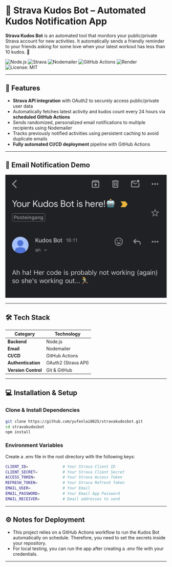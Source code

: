 # 🎽 Strava Kudos Bot – Automated Kudos Notification App

**Strava Kudos Bot** is an automated tool that monitors your public/private Strava account for new activities. It automatically sends a friendly reminder to your friends asking for some love when your latest workout has less than 10 kudos. 🥺

![Node.js](https://img.shields.io/badge/Node.js-339933?style=for-the-badge&logo=node.js&logoColor=white)
![Strava](https://img.shields.io/badge/Strava-E04E39?style=for-the-badge&logo=strava&logoColor=white)
![Nodemailer](https://img.shields.io/badge/Nodemailer-E6F6E6?style=for-the-badge&logo=nodemailer&logoColor=white)
![GitHub Actions](https://img.shields.io/badge/GitHub_Actions-2088FF?style=for-the-badge&logo=github-actions&logoColor=white)
![Render](https://img.shields.io/badge/Render-000000.svg?style=for-the-badge&logo=render&logoColor=white)
![License: MIT](https://img.shields.io/badge/License-MIT-yellow?style=for-the-badge)

---

## 📌 Features

- **Strava API integration** with OAuth2 to securely access public/private user data
- Automatically fetches latest activity and kudos count every 24 hours via **scheduled GitHub Actions**
- Sends randomized, personalized email notifications to multiple recipients using Nodemailer
- Tracks previously notified activities using persistent caching to avoid duplicate emails
- **Fully automated CI/CD deployment** pipeline with GitHub Actions

---

## 📸 Email Notification Demo

![Email Notification Example](./assets/email.jpg)

---

## 🛠️ Tech Stack

| Category            | Technology          |
| ------------------- | ------------------- |
| **Backend**         | Node.js             |
| **Email**           | Nodemailer          |
| **CI/CD**           | GitHub Actions      |
| **Authentication**  | OAuth2 (Strava API) |
| **Version Control** | Git & GitHub        |

---

## 💻 Installation & Setup

### Clone & Install Dependencies

```bash
git clone https://github.com/yufenlai0825/stravakudosbot.git
cd stravakudosbot
npm install
```

### Environment Variables

Create a .env file in the root directory with the following keys:

```bash
CLIENT_ID=               # Your Strava Client ID
CLIENT_SECRET=           # Your Strava Client Secret
ACCESS_TOKEN=            # Your Strava Access Token
REFRESH_TOKEN=           # Your Strava Refresh Token
EMAIL_USER=              # Your Email
EMAIL_PASSWORD=          # Your Email App Password
EMAIL_RECEIVER=          # Email addresses to send
```

---

## ⚙️ Notes for Deployment

- This project relies on a GitHub Actions workflow to run the Kudos Bot automatically on schedule. Therefore, you need to set the secrets inside your repository.
- For local testing, you can run the app after creating a .env file with your credentials.

---
